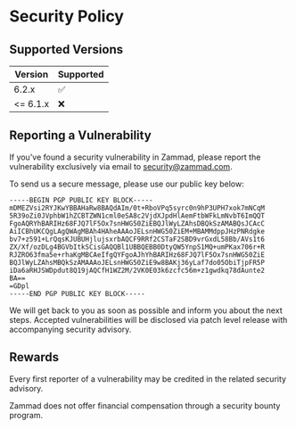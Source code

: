 # Security Policy

## Supported Versions

| Version  | Supported          |
| -------- | ------------------ |
| 6.2.x    | :white_check_mark: |
| <= 6.1.x | :x:                |

## Reporting a Vulnerability

If you've found a security vulnerability in Zammad,
please report the vulnerability exclusively via email
to [security@zammad.com](mailto:security@zammad.com).

To send us a secure message, please use our public key below:

```rsa
-----BEGIN PGP PUBLIC KEY BLOCK-----
mDMEZVsi2RYJKwYBBAHaRw8BAQdAIm/0t+RboVPq5syrc0n9hP3UPH7xok7mNCqM
5R39oZi0JVphbW1hZCBTZWN1cml0eSA8c2VjdXJpdHlAemFtbWFkLmNvbT6ImQQT
FgoAQRYhBARIHz68FJQ7lF5Ox7snHWG50ZiEBQJlWyLZAhsDBQkSzAMABQsJCAcC
AiICBhUKCQgLAgQWAgMBAh4HAheAAAoJELsnHWG50ZiEM+MBAMMdppJHzPNRdgke
bv7+z591+LrQqsKJUBUHjlujsxrbAQCF9RRf2CSTaF2SBD9vrGxdL58Bb/AVs1t6
ZX/Xf/ozDLg4BGVbItkSCisGAQQBl1UBBQEBB0DtyQW5YnpS1MQ+umPKax706r+R
RJZRO63fma5e+rhaKgMBCAeIfgQYFgoAJhYhBARIHz68FJQ7lF5Ox7snHWG50ZiE
BQJlWyLZAhsMBQkSzAMAAAoJELsnHWG50ZiE9w8BAKj36yLaf7do05ObiTjpFR5P
iDa6aRHJSWDpdut8Q19jAQCfH1WZ2M/2VK0E03k6zcfc56m+z1gwdkq78dAunte2
BA==
=GDpl
-----END PGP PUBLIC KEY BLOCK-----
```

We will get back to you as soon as possible and inform
you about the next steps. Accepted vulnerabilities will
be disclosed via patch level release with accompanying
security advisory.

## Rewards

Every first reporter of a vulnerability may be credited
in the related security advisory.

Zammad does not offer financial compensation through a
security bounty program.
